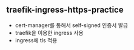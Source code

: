 ## traefik-ingress-https-practice

- cert-manager를 통해서 self-signed 인증서 발급
- traefik을 이용한 ingress 사용 
- ingress에 tls 적용 